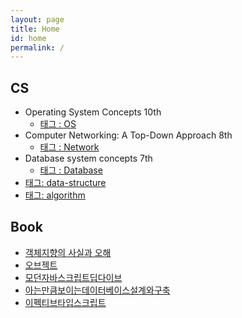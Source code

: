 ```yaml
---
layout: page
title: Home
id: home
permalink: /
---
```


## CS

- Operating System Concepts 10th
	- [태그 : OS](https://yokan.netlify.app/tags/os/)  
- Computer Networking: A Top-Down Approach 8th
	- [태그 : Network](https://yokan.netlify.app/tags/network/)  
- Database system concepts 7th
	- [태그 : Database](https://yokan.netlify.app/tags/database/) 
- [태그: data-structure](https://yokan.netlify.app/tags/data-structure/) 
- [태그: algorithm](https://yokan.netlify.app/tags/algorithm/)  

## Book

- [객체지향의 사실과 오해](https://github.com/yanggwangseong/TIL/tree/main/%EB%8F%84%EC%84%9C/%EA%B0%9D%EC%B2%B4%EC%A7%80%ED%96%A5%EC%9D%98%20%EC%82%AC%EC%8B%A4%EA%B3%BC%20%EC%98%A4%ED%95%B4)
- [오브젝트](https://github.com/yanggwangseong/TIL/tree/main/%EB%8F%84%EC%84%9C/%EC%98%A4%EB%B8%8C%EC%A0%9D%ED%8A%B8)
- [모던자바스크립트딥다이브](https://github.com/yanggwangseong/TIL/tree/be0100483d04651bd6ce97b3aa6236cb9f80560d/%EB%8F%84%EC%84%9C/%EB%AA%A8%EB%8D%98%20%EC%9E%90%EB%B0%94%EC%8A%A4%ED%81%AC%EB%A6%BD%ED%8A%B8%20%EB%94%A5%EB%8B%A4%EC%9D%B4%EB%B8%8C(Javascript%20DeepDive))
- [아는만큼보이는데이터베이스설계와구축](https://github.com/yanggwangseong/TIL/tree/main/%EB%8F%84%EC%84%9C/%EC%95%84%EB%8A%94%EB%A7%8C%ED%81%BC%EB%B3%B4%EC%9D%B4%EB%8A%94%EB%8D%B0%EC%9D%B4%ED%84%B0%EB%B2%A0%EC%9D%B4%EC%8A%A4%EC%84%A4%EA%B3%84%EC%99%80%EA%B5%AC%EC%B6%95)
- [이펙티브타입스크립트](https://github.com/yanggwangseong/TIL/tree/main/%EB%8F%84%EC%84%9C/%EC%9D%B4%ED%8E%99%ED%8B%B0%EB%B8%8C%20%ED%83%80%EC%9E%85%EC%8A%A4%ED%81%AC%EB%A6%BD%ED%8A%B8)

